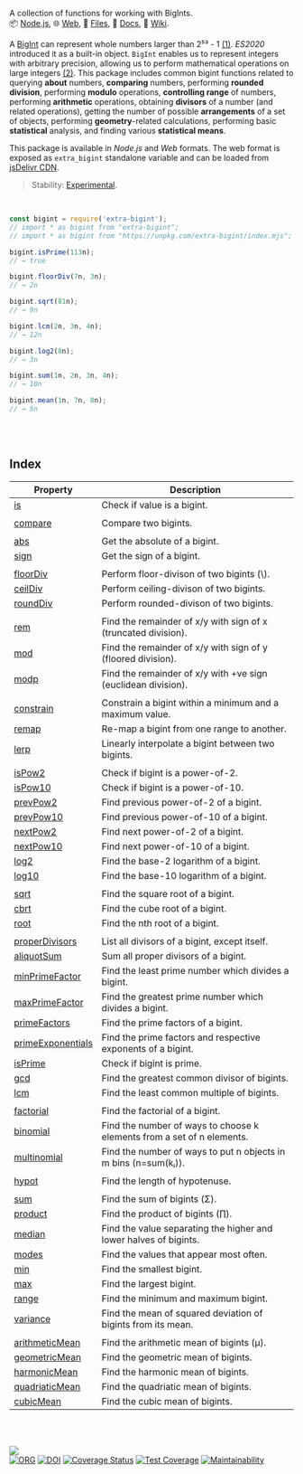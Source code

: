 A collection of functions for working with BigInts.<br>
📦 [Node.js](https://www.npmjs.com/package/extra-bigint),
🌐 [Web](https://www.npmjs.com/package/extra-bigint.web),
📜 [Files](https://unpkg.com/extra-bigint/),
📰 [Docs](https://nodef.github.io/extra-bigint/),
📘 [Wiki](https://github.com/nodef/extra-bigint/wiki/).

A [BigInt] can represent whole numbers larger than 2⁵³ - 1 [(1)]. *ES2020*
introduced it as a built-in object. `BigInt` enables us to represent integers
with arbitrary precision, allowing us to perform mathematical operations on
large integers [(2)]. This package includes common bigint functions related to
querying **about** numbers, **comparing** numbers, performing **rounded
division**, performing **modulo** operations, **controlling range** of numbers,
performing **arithmetic** operations, obtaining **divisors** of a number (and
related operations), getting the number of possible **arrangements** of a set of
objects, performing **geometry**-related calculations, performing basic
**statistical** analysis, and finding various **statistical means**.

This package is available in *Node.js* and *Web* formats. The web format
is exposed as `extra_bigint` standalone variable and can be loaded from
[jsDelivr CDN].

> Stability: [Experimental](https://www.youtube.com/watch?v=L1j93RnIxEo).

[BigInt]: https://developer.mozilla.org/en-US/docs/Web/JavaScript/Reference/Global_Objects/BigInt
[(1)]: https://www.geeksforgeeks.org/bigint-in-javascript/
[(2)]: https://www.smashingmagazine.com/2019/07/essential-guide-javascript-newest-data-type-bigint/
[jsDelivr CDN]: https://cdn.jsdelivr.net/npm/extra-bigint.web/index.js

<br>

```javascript
const bigint = require('extra-bigint');
// import * as bigint from "extra-bigint";
// import * as bigint from "https://unpkg.com/extra-bigint/index.mjs"; (deno)

bigint.isPrime(113n);
// → true

bigint.floorDiv(7n, 3n);
// → 2n

bigint.sqrt(81n);
// → 9n

bigint.lcm(2n, 3n, 4n);
// → 12n

bigint.log2(8n);
// → 3n

bigint.sum(1n, 2n, 3n, 4n);
// → 10n

bigint.mean(1n, 7n, 8n);
// → 5n
```

<br>
<br>


## Index

| Property | Description |
|  ----  |  ----  |
| [is] | Check if value is a bigint. |
|  |  |
| [compare] | Compare two bigints. |
|  |  |
| [abs] | Get the absolute of a bigint. |
| [sign] | Get the sign of a bigint. |
|  |  |
| [floorDiv] | Perform floor-divison of two bigints (\\). |
| [ceilDiv] | Perform ceiling-divison of two bigints. |
| [roundDiv] | Perform rounded-divison of two bigints. |
|  |  |
| [rem] | Find the remainder of x/y with sign of x (truncated division). |
| [mod] | Find the remainder of x/y with sign of y (floored division). |
| [modp] | Find the remainder of x/y with +ve sign (euclidean division). |
|  |  |
| [constrain] | Constrain a bigint within a minimum and a maximum value. |
| [remap] | Re-map a bigint from one range to another. |
| [lerp] | Linearly interpolate a bigint between two bigints. |
|  |  |
| [isPow2] | Check if bigint is a power-of-2. |
| [isPow10] | Check if bigint is a power-of-10. |
| [prevPow2] | Find previous power-of-2 of a bigint. |
| [prevPow10] | Find previous power-of-10 of a bigint. |
| [nextPow2] | Find next power-of-2 of a bigint. |
| [nextPow10] | Find next power-of-10 of a bigint. |
| [log2] | Find the base-2 logarithm of a bigint. |
| [log10] | Find the base-10 logarithm of a bigint. |
|  |  |
| [sqrt] | Find the square root of a bigint. |
| [cbrt] | Find the cube root of a bigint. |
| [root] | Find the nth root of a bigint. |
|  |  |
| [properDivisors] | List all divisors of a bigint, except itself. |
| [aliquotSum] | Sum all proper divisors of a bigint. |
| [minPrimeFactor] | Find the least prime number which divides a bigint. |
| [maxPrimeFactor] | Find the greatest prime number which divides a bigint. |
| [primeFactors] | Find the prime factors of a bigint. |
| [primeExponentials] | Find the prime factors and respective exponents of a bigint. |
| [isPrime] | Check if bigint is prime. |
| [gcd] | Find the greatest common divisor of bigints. |
| [lcm] | Find the least common multiple of bigints. |
|  |  |
| [factorial] | Find the factorial of a bigint. |
| [binomial] | Find the number of ways to choose k elements from a set of n elements. |
| [multinomial] | Find the number of ways to put n objects in m bins (n=sum(kᵢ)). |
|  |  |
| [hypot] | Find the length of hypotenuse. |
|  |  |
| [sum] | Find the sum of bigints (Σ). |
| [product] | Find the product of bigints (∏). |
| [median] | Find the value separating the higher and lower halves of bigints. |
| [modes] | Find the values that appear most often. |
| [min] | Find the smallest bigint. |
| [max] | Find the largest bigint. |
| [range] | Find the minimum and maximum bigint. |
| [variance] | Find the mean of squared deviation of bigints from its mean. |
|  |  |
| [arithmeticMean] | Find the arithmetic mean of bigints (µ). |
| [geometricMean] | Find the geometric mean of bigints. |
| [harmonicMean] | Find the harmonic mean of bigints. |
| [quadriaticMean] | Find the quadriatic mean of bigints. |
| [cubicMean] | Find the cubic mean of bigints. |

<br>
<br>


[![](https://img.youtube.com/vi/RJS3Z2DYEO4/maxresdefault.jpg)](https://www.youtube.com/watch?v=RJS3Z2DYEO4)<br>
[![ORG](https://img.shields.io/badge/org-nodef-green?logo=Org)](https://nodef.github.io)
[![DOI](https://zenodo.org/badge/274701321.svg)](https://zenodo.org/badge/latestdoi/274701321)
[![Coverage Status](https://coveralls.io/repos/github/nodef/extra-bigint/badge.svg?branch=master)](https://coveralls.io/github/nodef/extra-bigint?branch=master)
[![Test Coverage](https://api.codeclimate.com/v1/badges/7efb0a005561ff8b1df7/test_coverage)](https://codeclimate.com/github/nodef/extra-bigint/test_coverage)
[![Maintainability](https://api.codeclimate.com/v1/badges/7efb0a005561ff8b1df7/maintainability)](https://codeclimate.com/github/nodef/extra-bigint/maintainability)


[is]: https://github.com/nodef/extra-bigint/wiki/is
[compare]: https://github.com/nodef/extra-bigint/wiki/compare
[abs]: https://github.com/nodef/extra-bigint/wiki/abs
[sign]: https://github.com/nodef/extra-bigint/wiki/sign
[floorDiv]: https://github.com/nodef/extra-bigint/wiki/floorDiv
[ceilDiv]: https://github.com/nodef/extra-bigint/wiki/ceilDiv
[roundDiv]: https://github.com/nodef/extra-bigint/wiki/roundDiv
[rem]: https://github.com/nodef/extra-bigint/wiki/rem
[mod]: https://github.com/nodef/extra-bigint/wiki/mod
[modp]: https://github.com/nodef/extra-bigint/wiki/modp
[constrain]: https://github.com/nodef/extra-bigint/wiki/constrain
[remap]: https://github.com/nodef/extra-bigint/wiki/remap
[lerp]: https://github.com/nodef/extra-bigint/wiki/lerp
[isPow2]: https://github.com/nodef/extra-bigint/wiki/isPow2
[isPow10]: https://github.com/nodef/extra-bigint/wiki/isPow10
[prevPow2]: https://github.com/nodef/extra-bigint/wiki/prevPow2
[prevPow10]: https://github.com/nodef/extra-bigint/wiki/prevPow10
[nextPow2]: https://github.com/nodef/extra-bigint/wiki/nextPow2
[nextPow10]: https://github.com/nodef/extra-bigint/wiki/nextPow10
[log2]: https://github.com/nodef/extra-bigint/wiki/log2
[log10]: https://github.com/nodef/extra-bigint/wiki/log10
[sqrt]: https://github.com/nodef/extra-bigint/wiki/sqrt
[cbrt]: https://github.com/nodef/extra-bigint/wiki/cbrt
[root]: https://github.com/nodef/extra-bigint/wiki/root
[properDivisors]: https://github.com/nodef/extra-bigint/wiki/properDivisors
[aliquotSum]: https://github.com/nodef/extra-bigint/wiki/aliquotSum
[minPrimeFactor]: https://github.com/nodef/extra-bigint/wiki/minPrimeFactor
[maxPrimeFactor]: https://github.com/nodef/extra-bigint/wiki/maxPrimeFactor
[primeFactors]: https://github.com/nodef/extra-bigint/wiki/primeFactors
[primeExponentials]: https://github.com/nodef/extra-bigint/wiki/primeExponentials
[isPrime]: https://github.com/nodef/extra-bigint/wiki/isPrime
[gcd]: https://github.com/nodef/extra-bigint/wiki/gcd
[lcm]: https://github.com/nodef/extra-bigint/wiki/lcm
[factorial]: https://github.com/nodef/extra-bigint/wiki/factorial
[binomial]: https://github.com/nodef/extra-bigint/wiki/binomial
[multinomial]: https://github.com/nodef/extra-bigint/wiki/multinomial
[hypot]: https://github.com/nodef/extra-bigint/wiki/hypot
[sum]: https://github.com/nodef/extra-bigint/wiki/sum
[product]: https://github.com/nodef/extra-bigint/wiki/product
[median]: https://github.com/nodef/extra-bigint/wiki/median
[modes]: https://github.com/nodef/extra-bigint/wiki/modes
[min]: https://github.com/nodef/extra-bigint/wiki/min
[max]: https://github.com/nodef/extra-bigint/wiki/max
[range]: https://github.com/nodef/extra-bigint/wiki/range
[variance]: https://github.com/nodef/extra-bigint/wiki/variance
[arithmeticMean]: https://github.com/nodef/extra-bigint/wiki/arithmeticMean
[geometricMean]: https://github.com/nodef/extra-bigint/wiki/geometricMean
[harmonicMean]: https://github.com/nodef/extra-bigint/wiki/harmonicMean
[quadriaticMean]: https://github.com/nodef/extra-bigint/wiki/quadriaticMean
[cubicMean]: https://github.com/nodef/extra-bigint/wiki/cubicMean
